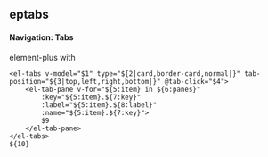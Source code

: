 ## eptabs
#### Navigation: Tabs
element-plus <el-tabs> with <el-tab-pane>
```
<el-tabs v-model="$1" type="${2|card,border-card,normal|}" tab-position="${3|top,left,right,bottom|}" @tab-click="$4">
	<el-tab-pane v-for="${5:item} in ${6:panes}"
		:key="${5:item}.${7:key}"
		:label="${5:item}.${8:label}"
		:name="${5:item}.${7:key}">
		$9
	</el-tab-pane>
</el-tabs>
${10}
```